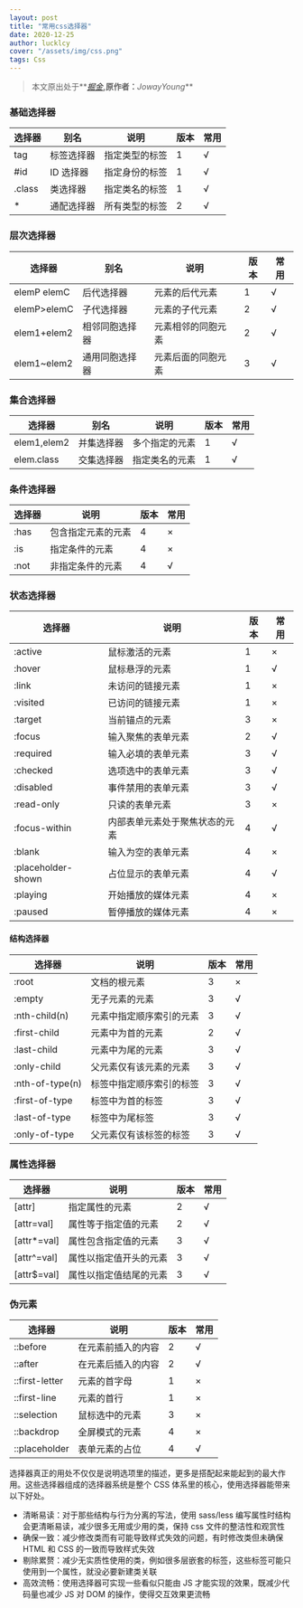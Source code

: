 ```yaml
---
layout: post
title: "常用css选择器"
date: 2020-12-25
author: lucklcy
cover: "/assets/img/css.png"
tags: Css
---
```


> 本文原出处于**_[掘金](https://juejin.cn/post/6908879198933221383#heading-0)_**,原作者：**_JowayYoung_**

### 基础选择器

| 选择器 | 别名       | 说明           | 版本 | 常用 |
| ------ | ---------- | -------------- | ---- | ---- |
| tag    | 标签选择器 | 指定类型的标签 | 1    | √    |
| #id    | ID 选择器  | 指定身份的标签 | 1    | √    |
| .class | 类选择器   | 指定类名的标签 | 1    | √    |
| \*     | 通配选择器 | 所有类型的标签 | 2    | √    |

### 层次选择器

| 选择器      | 别名           | 说明               | 版本 | 常用 |
| ----------- | -------------- | ------------------ | ---- | ---- |
| elemP elemC | 后代选择器     | 元素的后代元素     | 1    | √    |
| elemP>elemC | 子代选择器     | 元素的子代元素     | 2    | √    |
| elem1+elem2 | 相邻同胞选择器 | 元素相邻的同胞元素 | 2    | √    |
| elem1~elem2 | 通用同胞选择器 | 元素后面的同胞元素 | 3    | √    |

### 集合选择器

| 选择器      | 别名       | 说明           | 版本 | 常用 |
| ----------- | ---------- | -------------- | ---- | ---- |
| elem1,elem2 | 并集选择器 | 多个指定的元素 | 1    | √    |
| elem.class  | 交集选择器 | 指定类名的元素 | 1    | √    |

### 条件选择器

| 选择器 | 说明               | 版本 | 常用 |
| ------ | ------------------ | ---- | ---- |
| :has   | 包含指定元素的元素 | 4    | ×    |
| :is    | 指定条件的元素     | 4    | ×    |
| :not   | 非指定条件的元素   | 4    | √    |

### 状态选择器

| 选择器             | 说明                           | 版本 | 常用 |
| ------------------ | ------------------------------ | ---- | ---- |
| :active            | 鼠标激活的元素                 | 1    | ×    |
| :hover             | 鼠标悬浮的元素                 | 1    | √    |
| :link              | 未访问的链接元素               | 1    | ×    |
| :visited           | 已访问的链接元素               | 1    | ×    |
| :target            | 当前锚点的元素                 | 3    | ×    |
| :focus             | 输入聚焦的表单元素             | 2    | √    |
| :required          | 输入必填的表单元素             | 3    | √    |
| :checked           | 选项选中的表单元素             | 3    | √    |
| :disabled          | 事件禁用的表单元素             | 3    | √    |
| :read-only         | 只读的表单元素                 | 3    | ×    |
| :focus-within      | 内部表单元素处于聚焦状态的元素 | 4    | √    |
| :blank             | 输入为空的表单元素             | 4    | ×    |
| :placeholder-shown | 占位显示的表单元素             | 4    | √    |
| :playing           | 开始播放的媒体元素             | 4    | ×    |
| :paused            | 暂停播放的媒体元素             | 4    | ×    |

#### 结构选择器

| 选择器          | 说明                     | 版本 | 常用 |
| --------------- | ------------------------ | ---- | ---- |
| :root           | 文档的根元素             | 3    | ×    |
| :empty          | 无子元素的元素           | 3    | √    |
| :nth-child(n)   | 元素中指定顺序索引的元素 | 3    | √    |
| :first-child    | 元素中为首的元素         | 2    | √    |
| :last-child     | 元素中为尾的元素         | 3    | √    |
| :only-child     | 父元素仅有该元素的元素   | 3    | √    |
| :nth-of-type(n) | 标签中指定顺序索引的标签 | 3    | √    |
| :first-of-type  | 标签中为首的标签         | 3    | √    |
| :last-of-type   | 标签中为尾标签           | 3    | √    |
| :only-of-type   | 父元素仅有该标签的标签   | 3    | √    |

### 属性选择器

| 选择器      | 说明                   | 版本 | 常用 |
| ----------- | ---------------------- | ---- | ---- |
| [attr]      | 指定属性的元素         | 2    | √    |
| [attr=val]  | 属性等于指定值的元素   | 2    | √    |
| [attr*=val] | 属性包含指定值的元素   | 3    | √    |
| [attr^=val] | 属性以指定值开头的元素 | 3    | √    |
| [attr$=val] | 属性以指定值结尾的元素 | 3    | √    |

### 伪元素

| 选择器         | 说明               | 版本 | 常用 |
| -------------- | ------------------ | ---- | ---- |
| ::before       | 在元素前插入的内容 | 2    | √    |
| ::after        | 在元素后插入的内容 | 2    | √    |
| ::first-letter | 元素的首字母       | 1    | ×    |
| ::first-line   | 元素的首行         | 1    | ×    |
| ::selection    | 鼠标选中的元素     | 3    | ×    |
| ::backdrop     | 全屏模式的元素     | 4    | ×    |
| ::placeholder  | 表单元素的占位     | 4    | √    |

选择器真正的用处不仅仅是说明选项里的描述，更多是搭配起来能起到的最大作用。这些选择器组成的选择器系统是整个 CSS 体系里的核心，使用选择器能带来以下好处。

- 清晰易读：对于那些结构与行为分离的写法，使用 sass/less 编写属性时结构会更清晰易读，减少很多无用或少用的类，保持 css 文件的整洁性和观赏性
- 确保一致：减少修改类而有可能导致样式失效的问题，有时修改类但未确保 HTML 和 CSS 的一致而导致样式失效
- 剔除累赘：减少无实质性使用的类，例如很多层嵌套的标签，这些标签可能只使用到一个属性，就没必要新建类关联
- 高效流畅：使用选择器可实现一些看似只能由 JS 才能实现的效果，既减少代码量也减少 JS 对 DOM 的操作，使得交互效果更流畅
